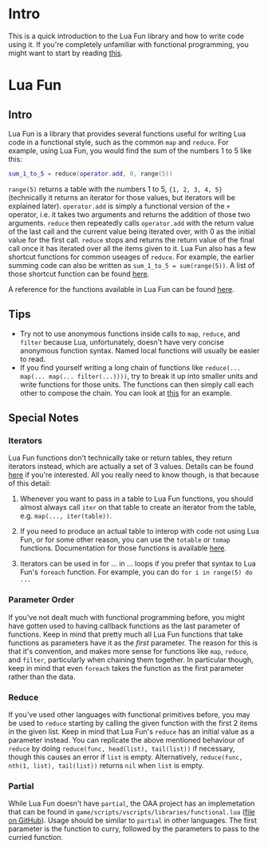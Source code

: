 # Intro
This is a quick introduction to the Lua Fun library and how to write code using it. If you're completely unfamiliar with functional programming, you might want to start by reading [this](https://maryrosecook.com/blog/post/a-practical-introduction-to-functional-programming).

# Lua Fun

## Intro
Lua Fun is a library that provides several functions useful for writing Lua code in a functional style, such as the common `map` and `reduce`. For example, using Lua Fun, you would find the sum of the numbers 1 to 5 like this:
```Lua
sum_1_to_5 = reduce(operator.add, 0, range(5))
```
`range(5)` returns a table with the numbers 1 to 5, `{1, 2, 3, 4, 5}` (technically it returns an iterator for those values, but iterators will be explained later). `operator.add` is simply a functional version of the `+` operator, i.e. it takes two arguments and returns the addition of those two arguments. `reduce` then repeatedly calls `operator.add` with the return value of the last call and the current value being iterated over, with 0 as the initial value for the first call. `reduce` stops and returns the return value of the final call once it has iterated over all the items given to it. Lua Fun also has a few shortcut functions for common useages of `reduce`. For example, the earlier summing code can also be written as `sum_1_to_5 = sum(range(5))`. A list of those shortcut function can be found [here](https://luafun.github.io/reducing.html#id4).

A reference for the functions available in Lua Fun can be found [here](https://luafun.github.io/index.html).

## Tips
- Try not to use anonymous functions inside calls to `map`, `reduce`, and `filter` because Lua, unfortunately, doesn't have very concise anonymous function syntax. Named local functions will usually be easier to read.
- If you find yourself writing a long chain of functions like `reduce(... map(... map(... filter(...))))`, try to break it up into smaller units and write functions for those units. The functions can then simply call each other to compose the chain. You can look at [this](https://github.com/OpenAngelArena/oaa/blob/master/game/scripts/vscripts/components/filters/filtermanager.lua) for an example.

## Special Notes

### Iterators
Lua Fun functions don't technically take or return tables, they return iterators instead, which are actually a set of 3 values. Details can be found [here](https://luafun.github.io/under_the_hood.html) if you're interested. All you really need to know though, is that because of this detail:

1. Whenever you want to pass in a table to Lua Fun functions, you should almost always call `iter` on that table to create an iterator from the table, e.g. `map(..., iter(table))`.

2. If you need to produce an actual table to interop with code not using Lua Fun, or for some other reason, you can use the `totable` or `tomap` functions. Documentation for those functions is available [here](https://luafun.github.io/reducing.html).

3. Iterators can be used in for ... in ... loops if you prefer that syntax to Lua Fun's `foreach` function. For example, you can do `for i in range(5) do ...`

### Parameter Order
If you've not dealt much with functional programming before, you might have gotten used to having callback functions as the last parameter of functions. Keep in mind that pretty much all Lua Fun functions that take functions as parameters have it as the *first* parameter. The reason for this is that it's convention, and makes more sense for functions like `map`, `reduce`, and `filter`, particularly when chaining them together. In particular though, keep in mind that even `foreach` takes the function as the first parameter rather than the data.

### Reduce
If you've used other languages with functional primitives before, you may be used to `reduce` starting by calling the given function with the first 2 items in the given list. Keep in mind that Lua Fun's `reduce` has an initial value as a parameter instead. You can replicate the above mentioned behaviour of `reduce` by doing `reduce(func, head(list), tail(list))` if necessary, though this causes an error if `list` is empty. Alternatively, `reduce(func, nth(1, list), tail(list))` returns `nil` when `list` is empty.

### Partial
While Lua Fun doesn't have `partial`, the OAA project has an implemetation that can be found in `game/scripts/vscripts/libraries/functional.lua` ([file on GitHub](https://github.com/OpenAngelArena/oaa/blob/master/game/scripts/vscripts/libraries/functional.lua)). Usage should be similar to `partial` in other languages. The first parameter is the function to curry, followed by the parameters to pass to the curried function.
